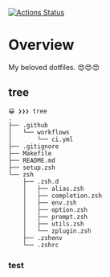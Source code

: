 [![Actions Status](https://github.com/tmnkgwa4/.dotfiles/workflows/CI/badge.svg)](https://github.com/tmnkgwa4/.dotfiles/actions)

# Overview
My beloved dotfiles. 😍😍😍

## tree
```
😀 ❯❯❯ tree
.
├── .github
│   └── workflows
│       └── ci.yml
├── .gitignore
├── Makefile
├── README.md
├── setup.zsh
└── zsh
    ├── .zsh.d
    │   ├── alias.zsh
    │   ├── completion.zsh
    │   ├── env.zsh
    │   ├── option.zsh
    │   ├── prompt.zsh
    │   ├── utils.zsh
    │   └── zplugin.zsh
    ├── .zshenv
    └── .zshrc
```

### test
